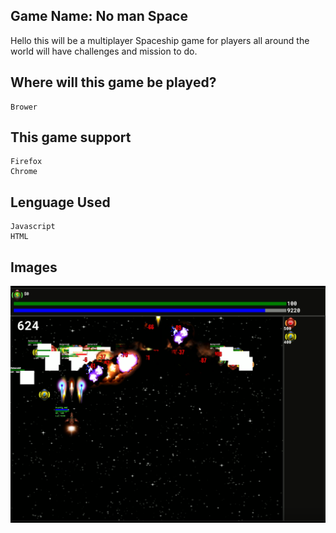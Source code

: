 ## Game Name: No man Space ##
Hello this will be a multiplayer Spaceship game for players all around the world will have challenges and mission to do.
## Where will this game be played? ##
    Brower
## This game support ##
    Firefox 
    Chrome
## Lenguage Used ## 
    Javascript
    HTML

## Images ##
![Scheme](space.PNG)




